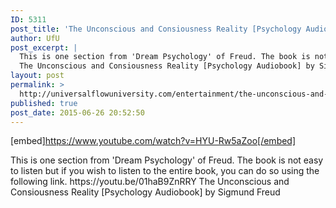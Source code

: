 ```yaml
---
ID: 5311
post_title: 'The Unconscious and Consiousness Reality [Psychology Audiobook] by Sigmund Freud'
author: UfU
post_excerpt: |
  This is one section from 'Dream Psychology' of Freud. The book is not easy to listen but if you wish to listen to the entire book, you can do so using the following link. https://youtu.be/01haB9ZnRRY
  The Unconscious and Consiousness Reality [Psychology Audiobook] by Sigmund Freud
layout: post
permalink: >
  http://universalflowuniversity.com/entertainment/the-unconscious-and-consiousness-reality-psychology-audiobook-by-sigmund-freud/
published: true
post_date: 2015-06-26 20:52:50
---
```

[embed]https://www.youtube.com/watch?v=HYU-Rw5aZoo[/embed]<br>
<p>This is one section from 'Dream Psychology' of Freud. The book is not easy to listen but if you wish to listen to the entire book, you can do so using the following link. https://youtu.be/01haB9ZnRRY
The Unconscious and Consiousness Reality [Psychology Audiobook] by Sigmund Freud</p>